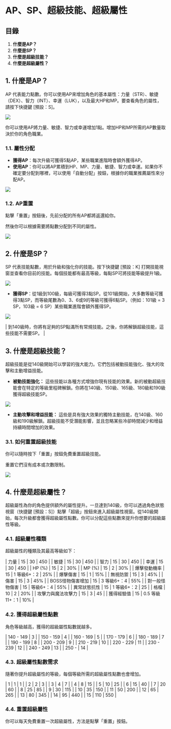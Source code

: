 # AP、SP、超級技能、超級屬性
## 目錄
1.  **什麼是AP？**
2.  **什麼是SP？**
3.  **什麼是超級技能？**
4.  **什麼是超級屬性？**
## 1. 什麼是AP？

AP 代表能力點數。你可以使用AP來增加角色的基本屬性：力量（STR）、敏捷（DEX）、智力（INT）、幸運（LUK），以及最大HP和MP。要查看角色的屬性，請按下快捷鍵 \[預設：S]。

![](images/msn-101/beginners-guide/skill-and-rune/image_1747236301315_830.png)

你可以使用AP將力量、敏捷、智力或幸運增加1點。增加HP和MP所需的AP數量取決於你的角色職業。

### 1.1. 屬性分配
*   **獲得AP**：每次升級可獲得5點AP，某些職業進階時會額外獲得AP。
*   **使用AP**：你可以將AP累積到HP、MP、力量、敏捷、智力或幸運。如果你不確定要分配到哪裡，可以使用「自動分配」按鈕，根據你的職業推薦屬性來分配AP。

![](images/msn-101/beginners-guide/skill-and-rune/image_1747236301315_731.png)

### 1.2. AP重置

點擊「重置」按鈕後，先前分配的所有AP都將返還給你。

然後你可以根據需要將點數分配到不同的屬性。

![](images/msn-101/beginners-guide/skill-and-rune/image_1747236301315_311.png)

## 2. 什麼是SP？

SP 代表技能點數，用於升級和強化你的技能。按下快捷鍵 \[預設：K] 打開技能視窗並查看你目前的技能。每個技能都有最高等級，每點SP可將技能等級提升1級。

![](images/msn-101/beginners-guide/skill-and-rune/image_1747236301315_175.png)

*   **獲得SP**：從1級到100級，每級可獲得3點SP。從101級開始，大多數等級可獲得3點SP，而等級尾數為0、3、6或9的等級可獲得6點SP。（例如：101級 = 3 SP，103級 = 6 SP）某些職業進階會額外獲得SP。

![](images/msn-101/beginners-guide/skill-and-rune/image_1747236301316_95.png)

| 到140級時，你將有足夠的SP點滿所有常規技能。之後，你將解鎖超級技能，這些技能不需要SP。 |

## 3. 什麼是超級技能？

超級技能是從140級開始可以學習的強大能力。它們包括被動技能強化、強大的攻擊和主動增益技能。

*   **被動技能強化：** 這些技能以各種方式增強你現有技能的效果。新的被動超級技能會在特定的等級里程碑解鎖。你將在140級、150級、165級、180級和190級獲得超級技能SP。

![](images/msn-101/beginners-guide/skill-and-rune/image_1747236301316_57.png)

*   **主動攻擊和增益技能：** 這些是具有強大效果的獨特主動技能，在140級、160級和190級解鎖。超級技能不受潛能影響，並且忽略某些冷卻時間減少和增益持續時間增加的效果。
### 3.1. 如何重置超級技能

你可以隨時按下「重置」按鈕免費重置超級技能。

重置它們沒有成本或次數限制。

![](images/msn-101/beginners-guide/skill-and-rune/image_1747236301316_716.png)

## 4. 什麼是超級屬性？

超級屬性為你的角色提供額外的屬性提升。一旦達到140級，你可以透過角色狀態視窗（快捷鍵 \[預設：S]）點擊「超級」按鈕來進入超級屬性視窗。從140級開始，每次升級都會獲得超級屬性點數。你可以分配這些點數來提升你想要的超級屬性等級。

### 4.1. 超級屬性種類

超級屬性的種類及其最高等級如下：

| 力量 | 15 | 30 | 450 |
| 敏捷 | 15 | 30 | 450 |
| 智力 | 15 | 30 | 450 |
| 幸運 | 15 | 30 | 450 |
| HP (%) | 15 | 2 | 30% |
| MP (%) | 15 | 2 | 30% |
| 爆擊發動機率 | 15 | 1 等級6+：2 | 25% |
| 爆擊傷害 | 15 | 1 | 15% |
| 無視防禦 | 15 | 3 | 45% |
| 傷害 | 15 | 3 | 45% |
| BOSS怪物傷害增加 | 15 | 3 等級6+：4 | 55% |
| 對一般怪物傷害 | 15 | 等級6+：4 | 55% |
| 異常狀態抗性 | 15 | 1 等級6+：2 | 25 |
| 格檔 | 10 | 2 | 20% |
| 攻擊力與魔法攻擊力 | 15 | 3 | 45 |
| 獲得經驗值 | 15 | 0.5 等級11+：1 | 10% |

### 4.2. 獲得超級屬性點數

角色等級越高，獲得的超級屬性點數就越多。

| 140 - 149 | 3 |
| 150 - 159 | 4 |
| 160 - 169 | 5 |
| 170 - 179 | 6 |
| 180 - 189 | 7 |
| 190 - 199 | 8 |
| 200 - 209 | 9 |
| 210 - 219 | 10 |
| 220 - 229 | 11 |
| 230 - 239 | 12 |
| 240 - 249 | 13 |
| 250 - | 14 |

### 4.3. 超級屬性點數需求

隨著你提升超級屬性的等級，每個等級所需的超級屬性點數也會增加。

| 1 | 1 | 1 |
| 2 | 2 | 3 |
| 3 | 4 | 7 |
| 4 | 8 | 15 |
| 5 | 10 | 25 |
| 6 | 15 | 40 |
| 7 | 20 | 60 |
| 8 | 25 | 85 |
| 9 | 30 | 115 |
| 10 | 35 | 150 |
| 11 | 50 | 200 |
| 12 | 65 | 265 |
| 13 | 80 | 345 |
| 14 | 95 | 440 |
| 15 | 110 | 550 |

### 4.4. 重置超級屬性

你可以每天免費重置一次超級屬性，方法是點擊「重置」按鈕。